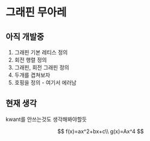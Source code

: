 # 그래핀 무아레

## 아직 개발중

1. 그래핀 기본 레티스 정의
2. 회전 행렬 정의
3. 그래핀, 회전 그래핀 정의
4. 두개를 겹쳐보자
5. 호핑을 정의 - 여기서 에러남



## 현재 생각
kwant를 안쓰는것도 생각해봐야할듯

$$
f(x)=ax^2+bx+c\\
g(x)=Ax^4
$$
